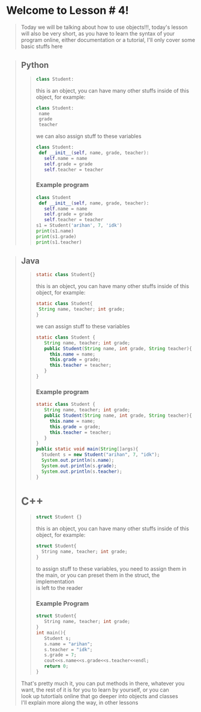 # Welcome to Lesson # 4!
> Today we will be talking about how to use objects!!!, today's lesson will also be very short, as you have to learn the syntax of your    
> program online, either documentation or a tutorial, I'll only cover some basic stuffs here

> ## Python
>> ```python 
>> class Student:
>> ```
>> this is an object, you can have many other stuffs inside of this object, for example:
>> ``` python
>> class Student:
>>  name 
>>  grade 
>>  teacher
>> ```
>> we can also assign stuff to these variables 
>> ``` python
>> class Student:
>>  def __init__(self, name, grade, teacher):
>>    self.name = name
>>    self.grade = grade
>>    self.teacher = teacher
>> ```
>>### Example program
>> ```python
>> class Student
>>  def __init__(self, name, grade, teacher):
>>    self.name = name
>>    self.grade = grade
>>    self.teacher = teacher
>> s1 = Student('arihan', 7, 'idk')
>> print(s1.name)
>> print(s1.grade)
>> print(s1.teacher)
>> ```

> ## Java
>> ``` java
>> static class Student{}
>> ```
>> this is an object, you can have many other stuffs inside of this object, for example:
>> ``` java
>> static class Student{
>>  String name, teacher; int grade;
>> }
>> ```
>> we can assign stuff to these variables
>> ``` java
>> static class Student {
>>    String name, teacher; int grade;
>>    public Student(String name, int grade, String teacher){
>>      this.name = name;
>>      this.grade = grade;
>>      this.teacher = teacher;
>>    }
>> }
>> ```
>>### Example program
>> ``` java
>> static class Student {
>>    String name, teacher; int grade;
>>    public Student(String name, int grade, String teacher){
>>      this.name = name;
>>      this.grade = grade;
>>      this.teacher = teacher;
>>    }
>> }
>> public static void main(String[]args){
>>   Student s = new Student("arihan", 7, "idk");
>>   System.out.println(s.name);
>>   System.out.println(s.grade);
>>   System.out.println(s.teacher);
>> }
>> ```
> # C++
>> ``` cpp
>> struct Student {}
>> ```
>> this is an object, you can have many other stuffs inside of this object, for example:
>> ``` cpp
>> struct Student{
>>   String name, teacher; int grade;
>> }
>> ```
>> to assign stuff to these variables, you need to assign them in the main, or you can preset them in the struct, the implementation   
>> is left to the reader
>>### Example Program
>> ``` cpp
>> struct Student{
>>    String name, teacher; int grade;
>> }
>> int main(){
>>    Student s;
>>    s.name = "arihan";
>>    s.teacher = "idk";
>>    s.grade = 7;
>>    cout<<s.name<<s.grade<<s.teacher<<endl;
>>    return 0;
>> }
>> ```
> That's pretty much it, you can put methods in there, whatever you want, the rest of it is for you to learn by yourself, or you can   
> look up tutortials online that go deeper into objects and classes    
> I'll explain more along the way, in other lessons
